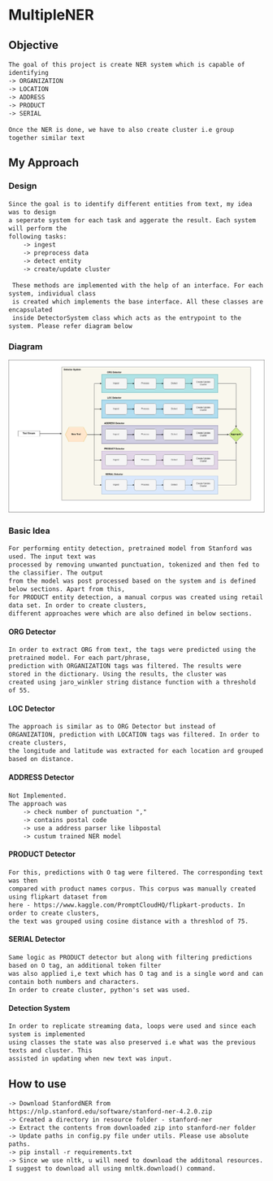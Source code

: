 # MultipleNER

## Objective
    The goal of this project is create NER system which is capable of identifying
    -> ORGANIZATION
    -> LOCATION
    -> ADDRESS
    -> PRODUCT
    -> SERIAL
    
    Once the NER is done, we have to also create cluster i.e group together similar text

## My Approach
### Design
    Since the goal is to identify different entities from text, my idea was to design
    a seperate system for each task and aggerate the result. Each system will perform the
    following tasks:
        -> ingest 
        -> preprocess data
        -> detect entity
        -> create/update cluster
     
     These methods are implemented with the help of an interface. For each system, individual class
     is created which implements the base interface. All these classes are encapsulated
     inside DetectorSystem class which acts as the entrypoint to the system. Please refer diagram below
     
###  Diagram
![alt text](https://github.com/gagansingh894/MultipleNER/blob/main/diagram_drawio.png)     
 
 ### Basic Idea
    For performing entity detection, pretrained model from Stanford was used. The input text was
    processed by removing unwanted punctuation, tokenized and then fed to the classifier. The output
    from the model was post processed based on the system and is defined below sections. Apart from this,
    for PRODUCT entity detection, a manual corpus was created using retail data set. In order to create clusters,
    different approaches were which are also defined in below sections.
    
  
 #### ORG Detector
    In order to extract ORG from text, the tags were predicted using the pretrained model. For each part/phrase,
    prediction with ORGANIZATION tags was filtered. The results were stored in the dictionary. Using the results, the cluster was
    created using jaro_winkler string distance function with a threshold of 55.
 #### LOC Detector
    The approach is similar as to ORG Detector but instead of ORGANIZATION, prediction with LOCATION tags was filtered. In order to create clusters,
    the longitude and latitude was extracted for each location ard grouped based on distance.
    
 #### ADDRESS Detector
    Not Implemented. 
    The approach was 
        -> check number of punctuation ","
        -> contains postal code
        -> use a address parser like libpostal
        -> custum trained NER model
        
 #### PRODUCT Detector
    For this, predictions with O tag were filtered. The corresponding text was then
    compared with product names corpus. This corpus was manually created using flipkart dataset from
    here - https://www.kaggle.com/PromptCloudHQ/flipkart-products. In order to create clusters,
    the text was grouped using cosine distance with a threshlod of 75.
 
 #### SERIAL Detector
    Same logic as PRODUCT detector but along with filtering predictions based on O tag, an additional token filter
    was also applied i,e text which has O tag and is a single word and can contain both numbers and characters.
    In order to create cluster, python's set was used.
    
  
 #### Detection System
    In order to replicate streaming data, loops were used and since each system is implemented
    using classes the state was also preserved i.e what was the previous texts and cluster. This
    assisted in updating when new text was input.
    
 ## How to use
    -> Download StanfordNER from https://nlp.stanford.edu/software/stanford-ner-4.2.0.zip
    -> Created a directory in resource folder - stanford-ner
    -> Extract the contents from downloaded zip into stanford-ner folder
    -> Update paths in config.py file under utils. Please use absolute paths. 
    -> pip install -r requirements.txt
    -> Since we use nltk, u will need to download the additonal resources. I suggest to download all using mnltk.download() command.
